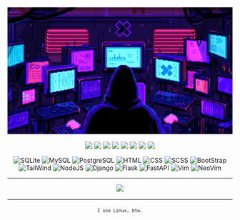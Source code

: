 <div>
	<img src="https://raw.githubusercontent.com/alexsander4742/alexsander4742/main/images/profile.gif"/>
	<p align="center">
		<img src="https://img.shields.io/badge/Python-000000?style=for-the-badge&logo=python&logoColor=#3776AB"/>
		<img src="https://img.shields.io/badge/JavaScript-000000?style=for-the-badge&logo=javascript&logoColor=#F7DF1E"/>
		<img src="https://img.shields.io/badge/Linguage-000000?style=for-the-badge&logo=c&logoColor=#A8B9CC"/>
		<img src="https://img.shields.io/badge/Plus-000000?style=for-the-badge&logo=cplusplus&logoColor=#00599C"/>
		<img src="https://img.shields.io/badge/Java-000000?style=for-the-badge&logo=java&logoColor=#007396"/>
		<img src="https://img.shields.io/badge/TypeScript-000000?style=for-the-badge&logo=typescript&logoColor=#3178C6"/>
		<img src="https://img.shields.io/badge/Lua-000000?style=for-the-badge&logo=lua&logoColor=#2C2D72"/>
		<img src="https://img.shields.io/badge/GDScript-000000?style=for-the-badge&logo=godotengine&logoColor=#478CBF"/>
	</p>
	<p align="center">
		<img height="32" src="https://simpleicons.org/icons/sqlite.svg" title="SQLite" />
		<img height="32" src="https://simpleicons.org/icons/mysql.svg" title="MySQL" />
		<img height="32" src="https://simpleicons.org/icons/postgresql.svg" title="PostgreSQL" />
		<img height="32" src="https://simpleicons.org/icons/html5.svg" title="HTML" />
		<img height="32" src="https://simpleicons.org/icons/css3.svg" title="CSS" />
		<img height="32" src="https://simpleicons.org/icons/sass.svg" title="SCSS" />
		<img height="32" src="https://simpleicons.org/icons/bootstrap.svg" title="BootStrap" />
		<img height="32" src="https://simpleicons.org/icons/tailwindcss.svg" title="TailWind" />
		<img height="32" src="https://simpleicons.org/icons/nodedotjs.svg" title="NodeJS" />
		<img height="32" src="https://simpleicons.org/icons/django.svg" title="Django" />
		<img height="32" src="https://simpleicons.org/icons/flask.svg" title="Flask" />
		<img height="32" src="https://simpleicons.org/icons/fastapi.svg" title="FastAPI" />
		<img height="32" src="https://simpleicons.org/icons/vim.svg" title="Vim" />
		<img height="32" src="https://simpleicons.org/icons/neovim.svg" title="NeoVim" />
	</p>
</div>
<hr>
<div align="center">
	<img src="https://github-readme-stats.vercel.app/api?username=Alexsander4742&show_icons=true&theme=codeSTACKr&include_all_commits=true&count_private=true&custom_title=Profile%20%3E%20Github%20Stats"/>
</div>
<hr>
<div align="center">
	<small><code>I use Linux, btw.</code></small>
</div>